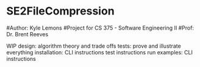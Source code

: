 # SE2FileCompression
#Author: Kyle Lemons
#Project for CS 375 - Software Engineering II
#Prof: Dr. Brent Reeves

WIP
design: algorithm theory and trade offs
tests: prove and illustrate everything
installation: CLI instructions
test instructions
run examples: CLI instructions
